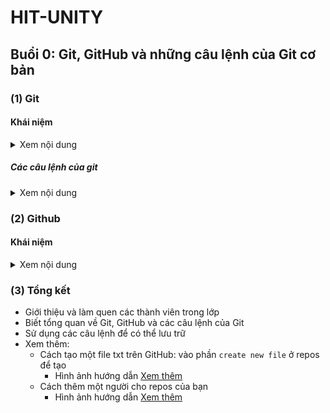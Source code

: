 # HIT-UNITY
## Buổi 0: Git, GitHub và những câu lệnh của Git cơ bản
### (1) Git
#### Khái niệm

<details><summary>Xem nội dung</summary>
- Có thể hiểu đơn giản. Git giống như một chiếc xe vận chuyển code để lưu trữ giữa máy tính (local) và kho github (remote).
  - Lưu trữ `mốc thời gian` code của bạn, điều này giúp bạn có thể trở về quá khứ để lấy lại code cũ do những sai sót trong lúc code
  - Tạo một `bản miêu tả` sơ qua những gì bạn muốn một cách vừa đẹp vừa dễ dàng với README.md
  - Các thao tác giúp bạn và mọi người `cùng làm dự án` một cách quy củ, hợp lí (phần này gồm rất nhiều chi tiết như branch, pull requests, ...)
  - .... Còn cả một kho tàng của GitHub nữa mà các bạn có thể đọc thêm ở [link này](https://en.wikipedia.org/wiki/GitHub)
- Git là một công cụ vận chuyển code bằng các câu lệnh máy tính thông qua một số phần mềm như GitBash, GitDesktop, ....
</details>

##### Các câu lệnh của git

<details><summary>Xem nội dung</summary>
- Làm quen với cách vận chuyển của GitBash thông qua một số câu lệnh thường dùng
  - `git status` ( Kiểm tra các file bị thay đổi đã được git quản lí hay chưa )
    * Xanh là được quản lí, đỏ là chưa được quản lí
  - `git add` ( Cấp quyền quản lí cho git quản lí )
    * git add "Tenfile" => thêm một file cho git quản lí
    * git add . , git add * => thêm tất cả file cho git quản lí
  - `git commit` ( Xác nhận và đánh dấu thời điểm git quản lí giữ liệu )
    * git commit -m "Message" => Tạo tiêu đề cho 
  - `git push` ( Đưa giữ liệu lên trên GitHub )
    * git push => Sẽ tự tìm đến đúng nhánh đang dùng để tải lên nhánh đó trên GitHub
    * git push + origin(remote) + "tên nhánh" => tải lên nhánh đó
  - `git clone` ( Tải về máy repos )
    * git clone + "Đường dẫn đến repos" => Chỉ để tải repos
  - `git pull` ( Cập nhật những cái trên repos trên mạng có mà repos trên máy ko có )
    * git pull => Tự tìm đến nhánh trên máy để pull về
</details>
  
### (2) Github
#### Khái niệm
<details><summary>Xem nội dung</summary>
- Làm quen với cách vận chuyển của GitBash thông qua một số câu lệnh thường dùng
  - Github đơn giản là một cái mạng xã hội code, hay là một kho lưu trữ
  - Ở đây bạn hoàn toàn có thể lưu lại từng phần code của mình một. Cụ thể như sau
     - VD: Bạn có lưu code của project A. Sau đó bạn lại chỉnh sửa và code thêm vào. Bạn để git quản lí. Toàn bộ cấu trúc trong thư mục của mỗi lần bạn thêm, sửa, xóa sẽ được lưu bởi git.
  - Github cũng giống như một mạng xã hội. Hoàn toàn có thể chia sẻ code, viết những ý kiến vào trong project, ...
</details>

### (3) Tổng kết
- Giới thiệu và làm quen các thành viên trong lớp
- Biết tổng quan về Git, GitHub và các câu lệnh của Git
- Sử dụng các câu lệnh để có thể lưu trữ
- Xem thêm:
  - Cách tạo một file txt trên GitHub: vào phần `create new file` ở repos để tạo
    - Hình ảnh hướng dẫn [Xem thêm](image-guide-1.md)
  - Cách thêm một người cho repos của bạn
    - Hình ảnh hướng dẫn [Xem thêm](image-guide-2.md)
